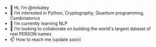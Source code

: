 - 👋 Hi, I’m @mrkatey
- 👀 I’m interested in Python, Cryptography, Quantum programming, Combinatorics
- 🌱 I’m currently learning NLP
- 💞️ I’m looking to collaborate on building the world's largest dataset of real PERSON names
- 📫 How to reach me (update soon)

<!---
mrkatey/mrkatey is a ✨ special ✨ repository because its `README.md` (this file) appears on your GitHub profile.
You can click the Preview link to take a look at your changes.
--->
